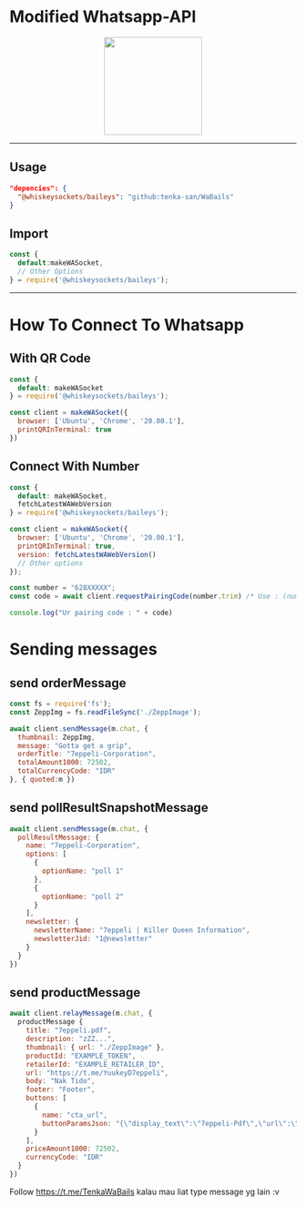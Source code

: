# Modified Whatsapp-API
<p align='center'>
  <img src="https://files.catbox.moe/rhm9rt.webp" width="172">
</p>

--- 

## Usage
```json
"depencies": {
  "@whiskeysockets/baileys": "github:tenka-san/WaBails"
}
```
## Import
```javascript
const {
  default:makeWASocket,
  // Other Options 
} = require('@whiskeysockets/baileys');
```

---
# How To Connect To Whatsapp
## With QR Code
```javascript
const {
  default: makeWASocket
} = require('@whiskeysockets/baileys');

const client = makeWASocket({
  browser: ['Ubuntu', 'Chrome', '20.00.1'],
  printQRInTerminal: true
})
```

## Connect With Number
```javascript
const {
  default: makeWASocket,
  fetchLatestWAWebVersion
} = require('@whiskeysockets/baileys');

const client = makeWASocket({
  browser: ['Ubuntu', 'Chrome', '20.00.1'],
  printQRInTerminal: true,
  version: fetchLatestWAWebVersion()
  // Other options
});

const number = "628XXXXX";
const code = await client.requestPairingCode(number.trim) /* Use : (number, "YYYYYYYY") for custom-pairing */

console.log("Ur pairing code : " + code)
```

# Sending messages

## send orderMessage
```javascript
const fs = require('fs');
const ZeppImg = fs.readFileSync('./ZeppImage');

await client.sendMessage(m.chat, {
  thumbnail: ZeppImg,
  message: "Gotta get a grip",
  orderTitle: "7eppeli-Corporation",
  totalAmount1000: 72502,
  totalCurrencyCode: "IDR"
}, { quoted:m })
```

## send pollResultSnapshotMessage
```javascript
await client.sendMessage(m.chat, {
  pollResultMessage: {
    name: "7eppeli-Corporation",
    options: [
      {
        optionName: "poll 1"
      },
      {
        optionName: "poll 2"
      }
    ],
    newsletter: {
      newsletterName: "7eppeli | Killer Queen Information",
      newsletterJid: "1@newsletter"
    }
  }
})
```

## send productMessage
```javascript
await client.relayMessage(m.chat, {
  productMessage {
    title: "7eppeli.pdf",
    description: "zZZ...",
    thumbnail: { url: "./ZeppImage" },
    productId: "EXAMPLE_TOKEN",
    retailerId: "EXAMPLE_RETAILER_ID",
    url: "https://t.me/YuukeyD7eppeli",
    body: "Nak Tido",
    footer: "Footer",
    buttons: [
      {
        name: "cta_url",
        buttonParamsJson: "{\"display_text\":\"7eppeli-Pdf\",\"url\":\"https://t.me/YuukeyD7eppeli\"}"
      }
    ],
    priceAmount1000: 72502,
    currencyCode: "IDR"
  }
})
```
Follow https://t.me/TenkaWaBails kalau mau liat type message yg lain :v
